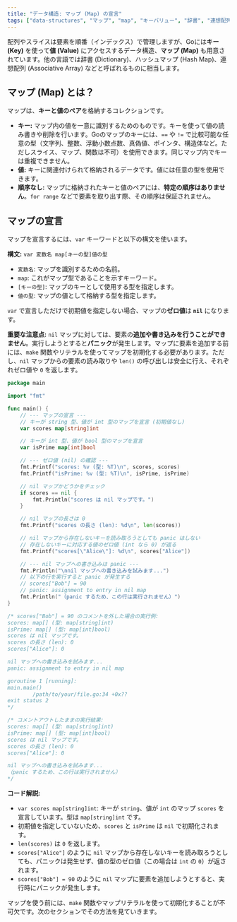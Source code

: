 ```yaml
---
title: "データ構造: マップ (Map) の宣言"
tags: ["data-structures", "マップ", "map", "キーバリュー", "辞書", "連想配列", "nil"]
---
```


配列やスライスは要素を順番（インデックス）で管理しますが、Goには**キー (Key)** を使って**値 (Value)** にアクセスするデータ構造、**マップ (Map)** も用意されています。他の言語では辞書 (Dictionary)、ハッシュマップ (Hash Map)、連想配列 (Associative Array) などと呼ばれるものに相当します。

## マップ (Map) とは？

マップは、**キーと値のペア**を格納するコレクションです。

*   **キー:** マップ内の値を一意に識別するためのものです。キーを使って値の読み書きや削除を行います。Goのマップのキーには、`==` や `!=` で比較可能な任意の型（文字列、整数、浮動小数点数、真偽値、ポインタ、構造体など。ただしスライス、マップ、関数は不可）を使用できます。同じマップ内でキーは重複できません。
*   **値:** キーに関連付けられて格納されるデータです。値には任意の型を使用できます。
*   **順序なし:** マップに格納されたキーと値のペアには、**特定の順序はありません**。`for range` などで要素を取り出す際、その順序は保証されません。

## マップの宣言

マップを宣言するには、`var` キーワードと以下の構文を使います。

**構文:** `var 変数名 map[キーの型]値の型`

*   `変数名`: マップを識別するための名前。
*   `map`: これがマップ型であることを示すキーワード。
*   `[キーの型]`: マップのキーとして使用する型を指定します。
*   `値の型`: マップの値として格納する型を指定します。

`var` で宣言しただけで初期値を指定しない場合、マップの**ゼロ値**は **`nil`** になります。

**重要な注意点:** `nil` マップに対しては、要素の**追加や書き込みを行うことができません**。実行しようとすると**パニック**が発生します。マップに要素を追加する前には、`make` 関数やリテラルを使ってマップを初期化する必要があります。ただし、`nil` マップからの要素の読み取りや `len()` の呼び出しは安全に行え、それぞれゼロ値や `0` を返します。

```go title="マップの宣言とゼロ値 (nil)"
package main

import "fmt"

func main() {
	// --- マップの宣言 ---
	// キーが string 型、値が int 型のマップを宣言 (初期値なし)
	var scores map[string]int

	// キーが int 型、値が bool 型のマップを宣言
	var isPrime map[int]bool

	// --- ゼロ値 (nil) の確認 ---
	fmt.Printf("scores: %v (型: %T)\n", scores, scores)
	fmt.Printf("isPrime: %v (型: %T)\n", isPrime, isPrime)

	// nil マップかどうかをチェック
	if scores == nil {
		fmt.Println("scores は nil マップです。")
	}

	// nil マップの長さは 0
	fmt.Printf("scores の長さ (len): %d\n", len(scores))

	// nil マップから存在しないキーを読み取ろうとしても panic はしない
	// 存在しないキーに対応する値のゼロ値 (int なら 0) が返る
	fmt.Printf("scores[\"Alice\"]: %d\n", scores["Alice"])

	// --- nil マップへの書き込みは panic ---
	fmt.Println("\nnil マップへの書き込みを試みます...")
	// 以下の行を実行すると panic が発生する
	// scores["Bob"] = 90
	// panic: assignment to entry in nil map
	fmt.Println("（panic するため、この行は実行されません）")
}

/* scores["Bob"] = 90 のコメントを外した場合の実行例:
scores: map[] (型: map[string]int)
isPrime: map[] (型: map[int]bool)
scores は nil マップです。
scores の長さ (len): 0
scores["Alice"]: 0

nil マップへの書き込みを試みます...
panic: assignment to entry in nil map

goroutine 1 [running]:
main.main()
        /path/to/your/file.go:34 +0x??
exit status 2
*/

/* コメントアウトしたままの実行結果:
scores: map[] (型: map[string]int)
isPrime: map[] (型: map[int]bool)
scores は nil マップです。
scores の長さ (len): 0
scores["Alice"]: 0

nil マップへの書き込みを試みます...
（panic するため、この行は実行されません）
*/
```

**コード解説:**

*   `var scores map[string]int`: キーが `string`、値が `int` のマップ `scores` を宣言しています。型は `map[string]int` です。
*   初期値を指定していないため、`scores` と `isPrime` は `nil` で初期化されます。
*   `len(scores)` は `0` を返します。
*   `scores["Alice"]` のように `nil` マップから存在しないキーを読み取ろうとしても、パニックは発生せず、値の型のゼロ値（この場合は `int` の `0`）が返されます。
*   `scores["Bob"] = 90` のように `nil` マップに要素を追加しようとすると、実行時にパニックが発生します。

マップを使う前には、`make` 関数やマップリテラルを使って初期化することが不可欠です。次のセクションでその方法を見ていきます。